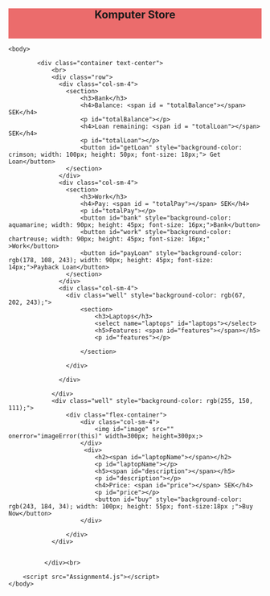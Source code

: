 
<html lang="en">
    <head>
        <meta charset="UTF-8">
        <meta http-equiv="X-UA-Compatible" content="IE=edge">
        <meta name="viewport" content="width=device-width, initial-scale = 1.0">
        <meta name="viewport" content="width=device-width, initial-scale=1">
  <link rel="stylesheet" href="https://maxcdn.bootstrapcdn.com/bootstrap/3.4.1/css/bootstrap.min.css">
  <script src="https://ajax.googleapis.com/ajax/libs/jquery/3.5.1/jquery.min.js"></script>
  <script src="https://maxcdn.bootstrapcdn.com/bootstrap/3.4.1/js/bootstrap.min.js"></script>
  <style>

    
  .flex-container {
      display: flex;
      height: 300px;
          flex-wrap: wrap;
      align-items: center;
      justify-content: right;
      
  }

  </style>
        <title>Assignment4</title>
    </head>
    <div class="flex-container" style="background-color: rgb(235, 108, 108); height: 60px;">
        <header><h2>Komputer Store</h2></header>
    </div>

    <body>
        
            <div class="container text-center">    
                <br>
                <div class="row">
                  <div class="col-sm-4">
                    <section>
                        <h3>Bank</h3>
                        <h4>Balance: <span id = "totalBalance"></span> SEK</h4> 
                        <p id="totalBalance"></p>
                        <h4>Loan remaining: <span id = "totalLoan"></span> SEK</h4>
                        <p id="totalLoan"></p>
                        <button id="getLoan" style="background-color: crimson; width: 100px; height: 50px; font-size: 18px;"> Get Loan</button>
                    </section>
                  </div>
                  <div class="col-sm-4"> 
                    <section>
                        <h3>Work</h3>
                        <h4>Pay: <span id = "totalPay"></span> SEK</h4>
                        <p id="totalPay"></p>
                        <button id="bank" style="background-color: aquamarine; width: 90px; height: 45px; font-size: 16px;">Bank</button>
                        <button id="work" style="background-color: chartreuse; width: 90px; height: 45px; font-size: 16px;" >Work</button>
                        <button id="payLoan" style="background-color: rgb(178, 108, 243); width: 90px; height: 45px; font-size: 14px;">Payback Loan</button>
                    </section>
                  </div>
                  <div class="col-sm-4">
                    <div class="well" style="background-color: rgb(67, 202, 243);">
                        <section>
                            <h3>Laptops</h3>
                            <select name="laptops" id="laptops"></select>
                            <h5>Features: <span id="features"></span></h5>
                            <p id="features"></p>
                            
                        </section>
                     
                    </div>
                
                  </div>
                  
                </div>
                <div class="well" style="background-color: rgb(255, 150, 111);">
                    <div class="flex-container">
                        <div class="col-sm-4">
                            <img id="image" src="" onerror="imageError(this)" width=300px; height=300px;>
                        </div>
                         <div>
                            <h2><span id="laptopName"></span></h2>
                            <p id="laptopName"></p>
                            <h5><span id="description"></span></h5>
                            <p id="description"></p>
                            <h4>Price: <span id="price"></span> SEK</h4>
                            <p id="price"></p>
                            <button id="buy" style="background-color: rgb(243, 184, 34); width: 100px; height: 55px; font-size:18px ;">Buy Now</button>
                        </div>
                         
                    </div>
                </div>
                
                
              </div><br>
        
        <script src="Assignment4.js"></script>
    </body>

</html>
